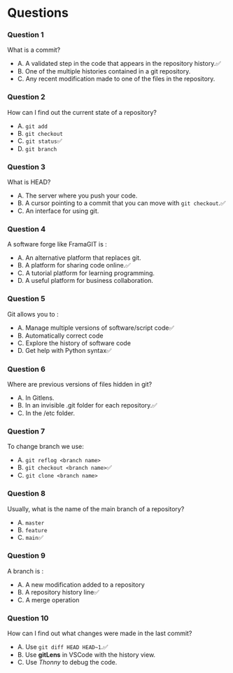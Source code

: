 # Questions

### Question 1

What is a commit?

- A. A validated step in the code that appears in the repository history.✅
- B. One of the multiple histories contained in a git repository.
- C. Any recent modification made to one of the files in the repository.


### Question 2

How can I find out the current state of a repository?

- A. `git add`
- B. `git checkout`
- C. `git status`✅
- D. `git branch`

### Question 3

What is HEAD?

- A. The server where you push your code.
- B. A cursor pointing to a commit that you can move with `git checkout`.✅
- C. An interface for using git.

### Question 4

A software forge like FramaGIT is :

- A. An alternative platform that replaces git.
- B. A platform for sharing code online.✅
- C. A tutorial platform for learning programming.
- D. A useful platform for business collaboration.

### Question 5

Git allows you to :

- A. Manage multiple versions of software/script code✅
- B. Automatically correct code
- C. Explore the history of software code
- D. Get help with Python syntax✅

### Question 6

Where are previous versions of files hidden in git?

- A. In Gitlens.
- B. In an invisible .git folder for each repository.✅
- C. In the /etc folder.

### Question 7

To change branch we use:

- A. `git reflog <branch name>`
- B. `git checkout <branch name>`✅
- C. `git clone <branch name>`

### Question 8

Usually, what is the name of the main branch of a repository?

- A. `master`
- B. `feature`
- C. `main`✅

### Question 9

A branch is :

- A. A new modification added to a repository
- B. A repository history line✅
- C. A merge operation

### Question 10

How can I find out what changes were made in the last commit?

- A. Use `git diff HEAD HEAD~1`.✅
- B. Use **gitLens** in VSCode with the history view.
- C. Use _Thonny_ to debug the code.